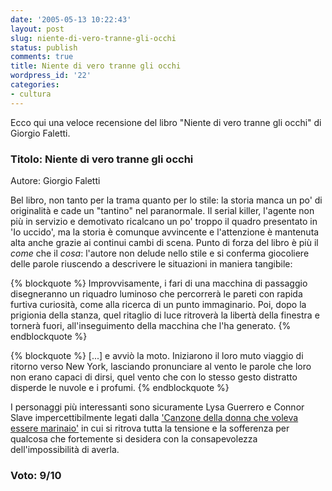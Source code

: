 ```yaml
---
date: '2005-05-13 10:22:43'
layout: post
slug: niente-di-vero-tranne-gli-occhi
status: publish
comments: true
title: Niente di vero tranne gli occhi
wordpress_id: '22'
categories:
- cultura
---
```

Ecco qui una veloce recensione del libro "Niente di vero tranne gli occhi" di Giorgio Faletti.

###  Titolo: Niente di vero tranne gli occhi
Autore: Giorgio Faletti

Bel libro, non tanto per la trama quanto per lo stile: la storia manca un po' di originalità e cade 
un "tantino" nel paranormale. Il serial killer, l'agente non più in servizio e demotivato ricalcano un po' 
troppo il quadro presentato in 'Io uccido', ma la storia è comunque avvincente e l'attenzione è 
mantenuta alta anche grazie ai continui cambi di scena.
Punto di forza del libro è più il _come_ che il _cosa_: l'autore non delude nello stile e si conferma 
giocoliere delle parole riuscendo a descrivere le situazioni in maniera tangibile:

{% blockquote %}
Improvvisamente, i fari di una macchina di passaggio disegneranno un riquadro luminoso che percorrerà le 
pareti con rapida furtiva curiosità, come alla ricerca di un punto immaginario. Poi, dopo la prigionia 
della stanza, quel ritaglio di luce ritroverà la libertà della finestra e tornerà fuori, all'inseguimento 
della macchina che l'ha generato.
{% endblockquote %}

{% blockquote %}
[...] e avviò la moto. Iniziarono il loro muto viaggio di ritorno verso New York, lasciando pronunciare 
al vento le parole che loro non erano capaci di dirsi, quel vento che con lo stesso gesto distratto 
disperde le nuvole e i profumi.
{% endblockquote %}

I personaggi più interessanti sono sicuramente Lysa Guerrero e Connor Slave impercettibilmente legati 
dalla ['Canzone della donna che voleva essere marinaio'](/cultura/canzone-della-donna-che-voleva-essere-marinaio/) in cui si ritrova 
tutta la tensione e la sofferenza per qualcosa che fortemente si desidera con la consapevolezza dell'impossibilità di averla.


### Voto: 9/10
